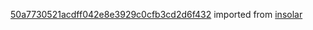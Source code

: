 [50a7730521acdff042e8e3929c0cfb3cd2d6f432](https://github.com/insolar/insolar/commit/50a7730521acdff042e8e3929c0cfb3cd2d6f432) imported from [insolar](https://github.com/insolar/insolar)
